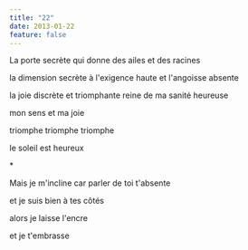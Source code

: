 ```yaml
---
title: "22"
date: 2013-01-22
feature: false
---
```


La porte secrète
qui donne des ailes
et des racines

la dimension secrète
à l'exigence haute
et l'angoisse absente

la joie discrète
et triomphante reine
de ma sanité heureuse

mon sens et ma joie

triomphe
triomphe
triomphe

le soleil est heureux

\*

Mais je m'incline car parler de toi t'absente

et je suis bien à tes côtés

alors je laisse l'encre

et je t'embrasse
